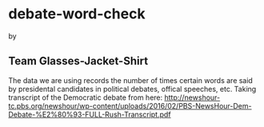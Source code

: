 # debate-word-check
by
## Team Glasses-Jacket-Shirt
The data we are using records the number of times certain words are said by presidental candidates in political debates, offical speeches, etc.
Taking transcript of the Democratic debate from here: http://newshour-tc.pbs.org/newshour/wp-content/uploads/2016/02/PBS-NewsHour-Dem-Debate-%E2%80%93-FULL-Rush-Transcript.pdf

